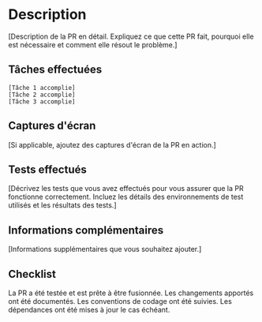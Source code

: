 # Description

[Description de la PR en détail. Expliquez ce que cette PR fait, pourquoi elle est nécessaire et comment elle résout le problème.]
## Tâches effectuées

    [Tâche 1 accomplie]
    [Tâche 2 accomplie]
    [Tâche 3 accomplie]

## Captures d'écran

[Si applicable, ajoutez des captures d'écran de la PR en action.]
## Tests effectués

[Décrivez les tests que vous avez effectués pour vous assurer que la PR fonctionne correctement. Incluez les détails des environnements de test utilisés et les résultats des tests.]
## Informations complémentaires

[Informations supplémentaires que vous souhaitez ajouter.]
## Checklist

La PR a été testée et est prête à être fusionnée.
Les changements apportés ont été documentés.
Les conventions de codage ont été suivies.
Les dépendances ont été mises à jour le cas échéant.